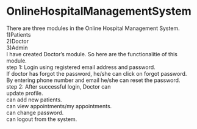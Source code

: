 # OnlineHospitalManagementSystem
There are three modules in the Online Hospital Management System. <br />
1)Patients<br />
2)Doctor<br />
3)Admin<br />
I have created Doctor’s module. So here are the functionalitie of this module.<br />
step 1: Login using registered email address and password.<br />
	If doctor has forgot the password, he/she can click on forgot password.<br />
        By entering phone number and email he/she can reset the password.<br />
step 2: After successful login, Doctor can <br />
        update profile.<br />
        can add new patients.<br />
        can view appointments/my appointments.<br />
        can change password.<br />
        can logout from the system.<br />
